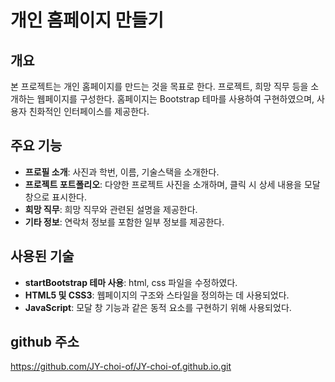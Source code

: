 # 개인 홈페이지 만들기

## 개요

본 프로젝트는 개인 홈페이지를 만드는 것을 목표로 한다. 프로젝트, 희망 직무 등을 소개하는 웹페이지를 구성한다. 홈페이지는 Bootstrap 테마를 사용하여 구현하였으며, 사용자 친화적인 인터페이스를 제공한다.

## 주요 기능

- **프로필 소개**: 사진과 학번, 이름, 기술스택을 소개한다.
- **프로젝트 포트폴리오**: 다양한 프로젝트 사진을 소개하며, 클릭 시 상세 내용을 모달 창으로 표시한다.
- **희망 직무**: 희망 직무와 관련된 설명을 제공한다.
- **기타 정보**: 연락처 정보를 포함한 일부 정보를 제공한다.

## 사용된 기술

- **startBootstrap 테마 사용**: html, css 파일을 수정하였다.
- **HTML5 및 CSS3**: 웹페이지의 구조와 스타일을 정의하는 데 사용되었다.
- **JavaScript**: 모달 창 기능과 같은 동적 요소를 구현하기 위해 사용되었다.

## github 주소
https://github.com/JY-choi-of/JY-choi-of.github.io.git
